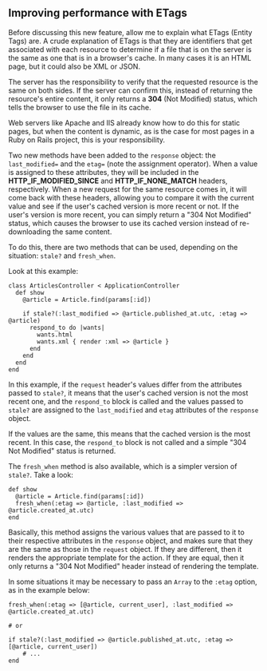 ## Improving performance with ETags

Before discussing this new feature, allow me to explain what ETags (Entity Tags) are. A crude explanation of ETags is that they are identifiers that get associated with each resource to determine if a file that is on the server is the same as one that is in a browser's cache. In many cases it is an HTML page, but it could also be XML or JSON.

The server has the responsibility to verify that the requested resource is the same on both sides. If the server can confirm this, instead of returning the resource's entire content, it only returns a **304** (Not Modified) status, which tells the browser to use the file in its cache.

Web servers like Apache and IIS already know how to do this for static pages, but when the content is dynamic, as is the case for most pages in a Ruby on Rails project, this is your responsibility.

Two new methods have been added to the `response` object: the `last_modified=` and the `etag=` (note the assignment operator). When a value is assigned to these attributes, they will be included in the **HTTP\_IF\_MODIFIED\_SINCE** and **HTTP\_IF\_NONE\_MATCH** headers, respectively. When a new request for the same resource comes in, it will come back with these headers, allowing you to compare it with the current value and see if the user's cached version is more recent or not. If the user's version is more recent, you can simply return a "304 Not Modified" status, which causes the browser to use its cached version instead of re-downloading the same content.

To do this, there are two methods that can be used, depending on the situation: `stale?` and `fresh_when`.

Look at this example:

	class ArticlesController < ApplicationController
	  def show
	    @article = Article.find(params[:id])

	    if stale?(:last_modified => @article.published_at.utc, :etag => @article)
	      respond_to do |wants|
	        wants.html
	        wants.xml { render :xml => @article }
	      end
	    end    
	  end
	end

In this example, if the `request` header's values differ from the attributes passed to `stale?`, it means that the user's cached version is not the most recent one, and the `respond_to` block is called and the values passed to `stale?` are assigned to the `last_modified` and `etag` attributes of the `response` object.

If the values are the same, this means that the cached version is the most recent. In this case, the `respond_to` block is not called and a simple "304 Not Modified" status is returned.

The `fresh_when` method is also available, which is a simpler version of `stale?`. Take a look:

	def show
	  @article = Article.find(params[:id])
	  fresh_when(:etag => @article, :last_modified => @article.created_at.utc)
	end

Basically, this method assigns the various values that are passed to it to their respective attributes in the `response` object, and makes sure that they are the same as those in the `request` object. If they are different, then it renders the appropriate template for the action. If they are equal, then it only returns a "304 Not Modified" header instead of rendering the template.

In some situations it may be necessary to pass an `Array` to the `:etag` option, as in the example below:

	fresh_when(:etag => [@article, current_user], :last_modified => @article.created_at.utc)
	
	# or
	
	if stale?(:last_modified => @article.published_at.utc, :etag => [@article, current_user])
		# ...
	end
